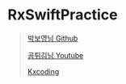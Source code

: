 # RxSwiftPractice

> [박보영님 Github](https://github.com/fimuxd/RxSwift)
> 
> [곰튀김님 Youtube](https://www.youtube.com/channel/UCsrPur3UrxuwGmT1Jq6tkQw)
>
> [Kxcoding](https://kxcoding.com/course/mastering-rxswift)
